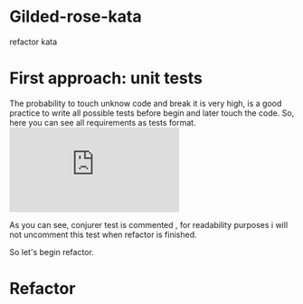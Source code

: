 # Gilded-rose-kata
refactor kata

# First approach: unit tests
The probability to touch unknow code and  break it is very high, is a good practice to write all possible tests before begin and later touch the code.
So, here you can see all requirements as tests format.
![UNIT_TESTS_LINK](https://github.com/delalama/Gilded-rose-kata/blob/master/src/test/java/com/gildedrose/GlidedRoseAlbenizTest.java)

As you can see, conjurer test is commented , for readability purposes i will not uncomment this test when refactor is finished.

So let's begin refactor.

# Refactor


